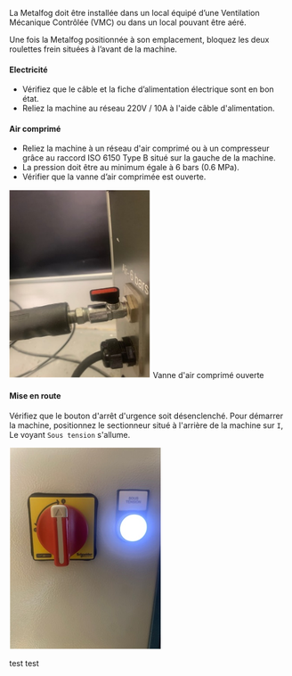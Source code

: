 La Metalfog doit être installée dans un local équipé d’une Ventilation Mécanique Contrôlée (VMC) ou dans un local pouvant être aéré.

Une fois la Metalfog positionnée à son emplacement, bloquez les deux roulettes frein situées à l’avant de la machine.

#### Electricité

- Vérifiez que le câble et la fiche d’alimentation électrique sont en bon état.
- Reliez la machine au réseau 220V / 10A à l'aide câble d'alimentation.

#### Air comprimé

- Reliez la machine à un réseau d'air comprimé ou à un compresseur grâce au raccord ISO 6150 Type B situé sur la gauche de la machine.
- La pression doit être au minimum égale à 6 bars (0.6 MPa).
- Vérifier que la vanne d’air comprimée est ouverte.

![Air comprimé](pneumatique.png)
Vanne d'air comprimé ouverte

#### Mise en route

Vérifiez que le bouton d'arrêt d'urgence soit désenclenché.
Pour démarrer la machine, positionnez le sectionneur situé à l'arrière de la machine sur `I`, Le voyant `Sous tension` s'allume. 

![Sectionneur](sectionneur.png)


test test



